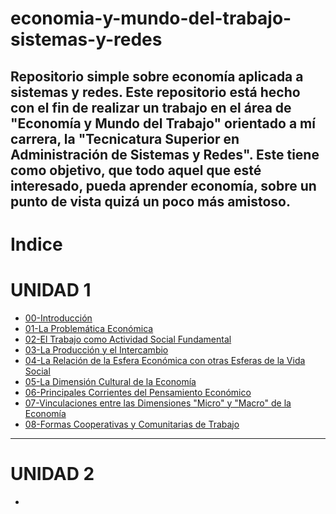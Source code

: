 # economia-y-mundo-del-trabajo-sistemas-y-redes
Repositorio simple sobre economía aplicada a sistemas y redes.
Este repositorio está hecho con el fin de realizar un trabajo en el área de "Economía y Mundo del Trabajo" orientado a mí carrera, la "Tecnicatura Superior en Administración de Sistemas y Redes". Este tiene como objetivo, que todo aquel que esté interesado, pueda aprender economía, sobre un punto de vista quizá un poco más amistoso.
---
# Indice

# UNIDAD 1
- [00-Introducción](./EJE1/00_introduccion.md)
- [01-La Problemática Económica](./EJE1/01_la_problematica_economica.md)
- [02-El Trabajo como Actividad Social Fundamental](./EJE1/02_el_trabajo_como_actividad_social_fundamental.md)
- [03-La Producción y el Intercambio](./EJE1/03_la_produccion_y_el_intercambio.md)
- [04-La Relación de la Esfera Económica con otras Esferas de la Vida Social](./EJE1/04_la_relacion_de_la_esfera_economica_con_otras_esferas_de_la_vida_social.md)
- [05-La Dimensión Cultural de la Economía](EJE1/05_la_dimension_cultural_de_la_economia.md)
- [06-Principales Corrientes del Pensamiento Económico](EJE1/06_principales_corrientes_del_pensamiento_economico.md)
- [07-Vinculaciones entre las Dimensiones "Micro" y "Macro" de la Economía](EJE1/07_vinculacion_entre_dimensiones_micro_y_macro_de_la_economia.md)
- [08-Formas Cooperativas y Comunitarias de Trabajo](EJE1/08_formas_cooperativas_y_comunitarias_de_trabajo.md)
---
# UNIDAD 2
- 
